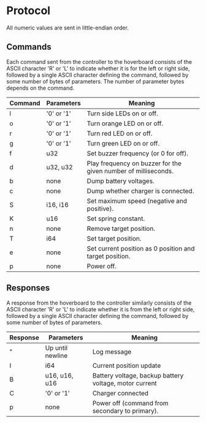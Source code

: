 # Protocol

All numeric values are sent in little-endian order.

## Commands

Each command sent from the controller to the hoverboard consists of the ASCII character 'R' or 'L'
to indicate whether it is for the left or right side, followed by a single ASCII character defining
the command, followed by some number of bytes of parameters. The number of parameter bytes depends
on the command.

| Command | Parameters | Meaning                                                        |
| ------- | ---------- | -------------------------------------------------------------- |
| l       | '0' or '1' | Turn side LEDs on or off.                                      |
| o       | '0' or '1' | Turn orange LED on or off.                                     |
| r       | '0' or '1' | Turn red LED on or off.                                        |
| g       | '0' or '1' | Turn green LED on or off.                                      |
| f       | u32        | Set buzzer frequency (or 0 for off).                           |
| d       | u32, u32   | Play frequency on buzzer for the given number of milliseconds. |
| b       | none       | Dump battery voltages.                                         |
| c       | none       | Dump whether charger is connected.                             |
| S       | i16, i16   | Set maximum speed (negative and positive).                     |
| K       | u16        | Set spring constant.                                           |
| n       | none       | Remove target position.                                        |
| T       | i64        | Set target position.                                           |
| e       | none       | Set current position as 0 position and target position.        |
| p       | none       | Power off.                                                     |

## Responses

A response from the hoverboard to the controller similarly consists of the ASCII character 'R' or
'L' to indicate whether it is from the left or right side, followed by a single ASCII character
defining the command, followed by some number of bytes of parameters.

| Response | Parameters       | Meaning                                                |
| -------- | ---------------- | ------------------------------------------------------ |
| "        | Up until newline | Log message                                            |
| I        | i64              | Current position update                                |
| B        | u16, u16, u16    | Battery voltage, backup battery voltage, motor current |
| C        | '0' or '1'       | Charger connected                                      |
| p        | none             | Power off (command from secondary to primary).         |
